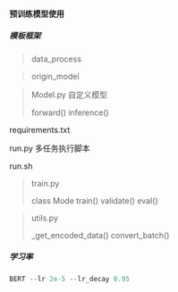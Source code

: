 #### 预训练模型使用

##### 模板框架

> data_process

> origin_model

> Model.py 自定义模型
>
> forward()  inference()

requirements.txt

run.py 多任务执行脚本

run.sh

> train.py
>
> class Mode train() validate() eval()

> utils.py
>
> _get_encoded_data() convert_batch()

##### 学习率

```python
BERT --lr 2e-5 --lr_decay 0.95
```

